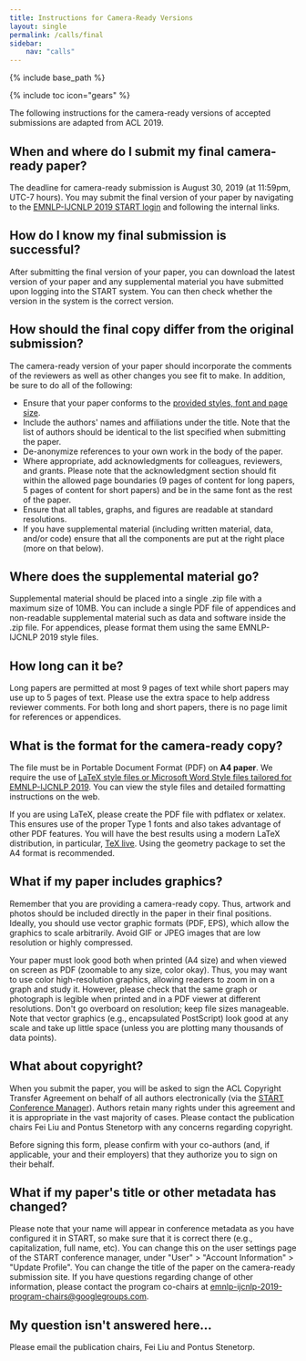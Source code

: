 ```yaml
---
title: Instructions for Camera-Ready Versions
layout: single
permalink: /calls/final
sidebar: 
    nav: "calls"
---
```

{% include base_path %}

{% include toc icon="gears" %}


The following instructions for the camera-ready versions of accepted submissions are adapted from ACL 2019.



## When and where do I submit my final camera-ready paper?

The deadline for camera-ready submission is August 30, 2019 (at 11:59pm, UTC-7 hours). You may submit the final version of your paper by navigating to the [EMNLP-IJCNLP 2019 START login](https://www.softconf.com/emnlp2019/papers) and following the internal links.



## How do I know my final submission is successful?

After submitting the final version of your paper, you can download the latest version of your paper and any supplemental material you have submitted upon logging into the START system. You can then check whether the version in the system is the correct version. 


## How should the final copy differ from the original submission?

The camera-ready version of your paper should incorporate the comments of the reviewers as well as other changes you see fit to make. In addition, be sure to do all of the following:

- Ensure that your paper conforms to the [provided styles, font and page size](https://www.emnlp-ijcnlp2019.org/calls/papers).
- Include the authors' names and affiliations under the title. Note that the list of authors should be identical to the list specified when submitting the paper.
- De-anonymize references to your own work in the body of the paper.
- Where appropriate, add acknowledgments for colleagues, reviewers, and grants. Please note that the acknowledgment section should fit within the allowed page boundaries (9 pages of content for long papers, 5 pages of content for short papers) and be in the same font as the rest of the paper.
- Ensure that all tables, graphs, and figures are readable at standard resolutions.
- If you have supplemental material (including written material, data, and/or code) ensure that all the components are put at the right place (more on that below).



## Where does the supplemental material go?

Supplemental material should be placed into a single .zip file with a maximum size of 10MB. You can include a single PDF file of appendices and non-readable supplemental material such as data and software inside the .zip file. For appendices, please format them using the same EMNLP-IJCNLP 2019 style files.


## How long can it be?

Long papers are permitted at most 9 pages of text while short papers may use up to 5 pages of text. Please use the extra space to help address reviewer comments. For both long and short papers, there is no page limit for references or appendices.



## What is the format for the camera-ready copy?

The file must be in Portable Document Format (PDF) on <b>A4 paper</b>. We require the use of [LaTeX style files or Microsoft Word Style files tailored for EMNLP-IJCNLP 2019](https://www.emnlp-ijcnlp2019.org/calls/papers). You can view the style files and detailed formatting instructions on the web.

If you are using LaTeX, please create the PDF file with pdflatex or xelatex. This ensures use of the proper Type 1 fonts and also takes advantage of other PDF features. You will have the best results using a modern LaTeX distribution, in particular, [TeX live](http://www.tug.org/texlive/). Using the geometry package to set the A4 format is recommended.



## What if my paper includes graphics?

Remember that you are providing a camera-ready copy. Thus, artwork and photos should be included directly in the paper in their final positions. Ideally, you should use vector graphic formats (PDF, EPS), which allow the graphics to scale arbitrarily. Avoid GIF or JPEG images that are low resolution or highly compressed.

Your paper must look good both when printed (A4 size) and when viewed on screen as PDF (zoomable to any size, color okay). Thus, you may want to use color high-resolution graphics, allowing readers to zoom in on a graph and study it. However, please check that the same graph or photograph is legible when printed and in a PDF viewer at different resolutions.
Don't go overboard on resolution; keep file sizes manageable. Note that vector graphics (e.g., encapsulated PostScript) look good at any scale and take up little space (unless you are plotting many thousands of data points).



## What about copyright?

When you submit the paper, you will be asked to sign the ACL Copyright Transfer Agreement on behalf of all authors electronically (via the [START Conference Manager](https://www.softconf.com/emnlp2019/papers/)). Authors retain many rights under this agreement and it is appropriate in the vast majority of cases. Please contact the publication chairs Fei Liu and Pontus Stenetorp with any concerns regarding copyright.

Before signing this form, please confirm with your co-authors (and, if applicable, your and their employers) that they authorize you to sign on their behalf.


## What if my paper's title or other metadata has changed?

Please note that your name will appear in conference metadata as you have configured it in START, so make sure that it is correct there (e.g., capitalization, full name, etc). You can change this on the user settings page of the START conference manager, under "User" > "Account Information" > "Update Profile". You can change the title of the paper on the camera-ready submission site. If you have questions regarding change of other information, please contact the program co-chairs at <a href="mailto:emnlp-ijcnlp-2019-program-chairs@googlegroups.com">emnlp-ijcnlp-2019-program-chairs@googlegroups.com</a>. 


## My question isn't answered here...

Please email the publication chairs, Fei Liu and Pontus Stenetorp.



